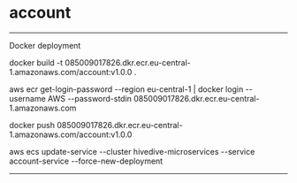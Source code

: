 # account

------------------------------

Docker deployment

docker build -t 085009017826.dkr.ecr.eu-central-1.amazonaws.com/account:v1.0.0 .

<!-- docker run -dp 8081:8081 085009017826.dkr.ecr.eu-central-1.amazonaws.com/account:v1.0.0 -->

aws ecr get-login-password --region eu-central-1 | docker login --username AWS --password-stdin 085009017826.dkr.ecr.eu-central-1.amazonaws.com

docker push 085009017826.dkr.ecr.eu-central-1.amazonaws.com/account:v1.0.0

aws ecs update-service --cluster hivedive-microservices --service account-service --force-new-deployment

------------------------------